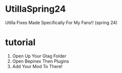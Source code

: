 # UtillaSpring24
Utilla Fixes Made Specifically For My Fans!! (spring 24)

# tutorial

1. Open Up Your Gtag Folder
2. Open Bepinex Then Plugins
3. Add Your Mod To There!
